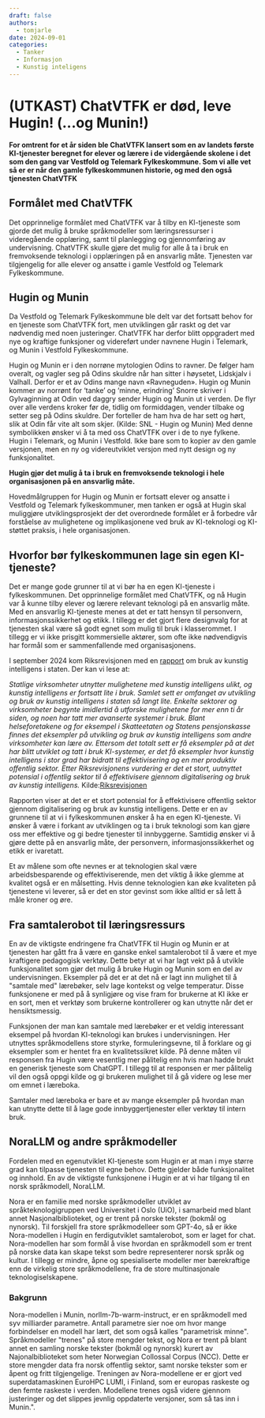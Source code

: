 ```yaml
---
draft: false
authors:
  - tomjarle
date: 2024-09-01
categories:
  - Tanker
  - Informasjon
  - Kunstig inteligens
---
```


# (UTKAST) ChatVTFK er død, leve Hugin! (...og Munin!)

**For omtrent for et år siden ble ChatVTFK lansert som en av landets første KI-tjenester beregnet for elever og lærere i de vidergående skolene i det som den gang var Vestfold og Telemark Fylkeskommune. Som vi alle vet så er er når den gamle fylkeskommunen historie, og med den også tjenesten ChatVTFK**

## Formålet med ChatVTFK

Det opprinnelige formålet med ChatVTFK var å tilby en KI-tjeneste som gjorde det mulig å bruke språkmodeller som læringsressurser i videregående opplæring, samt til planlegging og gjennomføring av undervisning. ChatVTFK skulle gjøre det mulig for alle å ta i bruk en fremvoksende teknologi i opplæringen på en ansvarlig måte. Tjenesten var tilgjengelig for alle elever og ansatte i gamle Vestfold og Telemark Fylkeskommune.

## Hugin og Munin
Da Vestfold og Telemark Fylkeskommune ble delt var det fortsatt behov for en tjeneste som ChatVTFK fort, men utviklingen går raskt og det var nødvendig med noen justeringer. ChatVTFK har derfor blitt oppgradert med nye og kraftige funksjoner og videreført under navnene Hugin i Telemark, og Munin i Vestfold Fylkeskommune.

Hugin og Munin er i den norrøne mytologien Odins to ravner. De følger ham overalt, og vagler seg på Odins skuldre når han sitter i høysetet, Lidskjalv i Valhall. Derfor er et av Odins mange navn «Ravneguden». Hugin og Munin kommer av norrønt for ‘tanke’ og ‘minne, erindring’ Snorre skriver i Gylvaginning at Odin ved daggry sender Hugin og Munin ut i verden. De flyr over alle verdens kroker før de, tidlig om formiddagen, vender tilbake og setter seg på Odins skuldre. Der forteller de ham hva de har sett og hørt, slik at Odin får vite alt som skjer. (Kilde: SNL - Hugin og Munin) Med denne symbolikken ønsker vi å ta med oss ChatVTFK over i de to nye fylkene. Hugin i Telemark, og Munin i Vestfold. Ikke bare som to kopier av den gamle versjonen, men en ny og videreutviklet versjon med nytt design og ny funksjonalitet.

**Hugin gjør det mulig å ta i bruk en fremvoksende teknologi i hele organisasjonen på en ansvarlig måte.**

Hovedmålgruppen for Hugin og Munin er fortsatt elever og ansatte i Vestfold og Telemark fylkeskommuner, men tanken er også at Hugin skal muliggjøre utviklingsprosjekt der det overordnede formålet er å forbedre vår forståelse av mulighetene og implikasjonene ved bruk av KI-teknologi og KI-støttet praksis, i hele organisasjonen.

## Hvorfor bør fylkeskommunen lage sin egen KI-tjeneste?
Det er mange gode grunner til at vi bør ha en egen KI-tjeneste i fylkeskommunen. Det opprinnelige formålet med ChatVTFK, og nå Hugin var å kunne tilby elever og lærere relevant teknologi på en ansvarlig måte. Med en ansvarlig KI-tjeneste menes at det er tatt hensyn til personvern, informasjonssikkerhet og etikk. I tillegg er det gjort flere designvalg for at tjenesten skal være så godt egnet som mulig til bruk i klasserommet. I tillegg er vi ikke prisgitt kommersielle aktører, som ofte ikke nødvendigvis har formål som er sammenfallende med organisasjonens. 

I september 2024 kom Riksrevisjonen med en [rapport](https://www.riksrevisjonen.no/rapporter-mappe/no-2023-2024/bruk-av-kunstig-intelligens-i-staten/) om bruk av kunstig intelligens i staten. Der kan vi lese at:

*Statlige virksomheter utnytter mulighetene med kunstig intelligens ulikt, og kunstig intelligens er fortsatt lite i bruk. Samlet sett er omfanget av utvikling og bruk av kunstig intelligens i staten så langt lite. Enkelte sektorer og virksomheter begynte imidlertid å utforske mulighetene for mer enn ti år siden, og noen har tatt mer avanserte systemer i bruk. Blant helseforetakene og for eksempel i Skatteetaten og Statens pensjonskasse finnes det eksempler på utvikling og bruk av kunstig intelligens som andre virksomheter kan lære av. Ettersom det totalt sett er få eksempler på at det har blitt utviklet og tatt i bruk KI-systemer, er det få eksempler hvor kunstig intelligens i stor grad har bidratt til effektivisering og en mer produktiv offentlig sektor. Etter Riksrevisjonens vurdering er det et stort, uutnyttet potensial i offentlig sektor til å effektivisere gjennom digitalisering og bruk av kunstig intelligens.* Kilde:[Riksrevisjonen](https://www.riksrevisjonen.no/rapporter-mappe/no-2023-2024/bruk-av-kunstig-intelligens-i-staten/)

Rapporten viser at det er et stort potensial for å effektivisere offentlig sektor gjennom digitalisering og bruk av kunstig intelligens. Dette er en av grunnene til at vi i fylkeskommunen ønsker å ha en egen KI-tjeneste. Vi ønsker å være i forkant av utviklingen og ta i bruk teknologi som kan gjøre oss mer effektive og gi bedre tjenester til innbyggerne. Samtidig ønsker vi å gjøre dette på en ansvarlig måte, der personvern, informasjonssikkerhet og etikk er ivaretatt.

Et av målene som ofte nevnes er at teknologien skal være arbeidsbesparende og effektiviserende, men det viktig å ikke glemme at kvalitet også er en målsetting. Hvis denne teknologien kan øke kvaliteten på tjenestene vi leverer, så er det en stor gevinst som ikke alltid er så lett å måle kroner og øre.


## Fra samtalerobot til læringsressurs
En av de viktigste endringene fra ChatVTFK til Hugin og Munin er at tjenesten har gått fra å være en ganske enkel samtalerobot til å være et mye kraftigere pedagogisk verktøy. Dette betyr at vi har lagt vekt på å utvikle funksjonalitet som gjør det mulig å bruke Hugin og Munin som en del av undervisningen. Eksempler på det er at det nå er lagt inn mulighet til å "samtale med" lærebøker, selv lage kontekst og velge temperatur. Disse funksjonene er med på å synligjøre og vise fram for brukerne at KI ikke er en sort, men et verktøy som brukerne kontrollerer og kan utnytte når det er hensiktsmessig.

Funksjonen der man kan samtale med lærebøker er et veldig interessant eksempel på hvordan KI-teknologi kan brukes i undervisningen. Her utnyttes språkmodellens store styrke, formuleringsevne, til å forklare og gi eksempler som er hentet fra en kvalitetssikret kilde. På denne måten vil responsen fra Hugin være vesentlig mer pålitelig enn hvis man hadde brukt en generisk tjeneste som ChatGPT. I tillegg til at responsen er mer pålitelig vil den også oppgi kilde og gi brukeren mulighet til å gå videre og lese mer om emnet i læreboka.

Samtaler med læreboka er bare et av mange eksempler på hvordan man kan utnytte dette til å lage gode innbyggertjenester eller verktøy til intern bruk.

## NoraLLM og andre språkmodeller
Fordelen med en egenutviklet KI-tjeneste som Hugin er at man i mye større grad kan tilpasse tjenesten til egne behov. Dette gjelder både funksjonalitet og innhold. En av de viktigste funksjonene i Hugin er at vi har tilgang til en norsk språkmodell, NoraLLM.

Nora er en familie med norske språkmodeller utviklet av språkteknologigruppen ved Universitet i Oslo (UiO), i samarbeid med blant annet Nasjonalbiblioteket, og er trent på norske tekster (bokmål og nynorsk). Til forskjell fra store språkmodelleer som GPT-4o, så er ikke Nora-modellen i Hugin en ferdigutviklet samtalerobot, som er laget for chat. Nora-modellen har som formål å vise hvordan en språkmodell som er trent på norske data kan skape tekst som bedre representerer norsk språk og kultur. I tillegg er mindre, åpne og spesialiserte modeller mer bærekraftige enn de virkelig store språkmodellene, fra de store multinasjonale teknologiselskapene.

### Bakgrunn
Nora-modellen i Munin, norllm-7b-warm-instruct, er en språkmodell med syv milliarder parametre. Antall parametre sier noe om hvor mange forbindelser en modell har lært, det som også kalles "parametrisk minne". Språkmodeller "trenes" på store mengder tekst, og Nora er trent på blant annet en samling norske tekster (bokmål og nynorsk) kurert av Najonalbiblioteket som heter Norwegian Collossal Corpus (NCC). Dette er store mengder data fra norsk offentlig sektor, samt norske tekster som er åpent og fritt tilgjengelige. Treningen av Nora-modellene er er gjort ved superdatamaskinen EuroHPC LUMI, i Finland, som er europas raskeste og den femte raskeste i verden. Modellene trenes også videre gjennom justeringer og det slippes jevnlig oppdaterte versjoner, som så tas inn i Munin.".